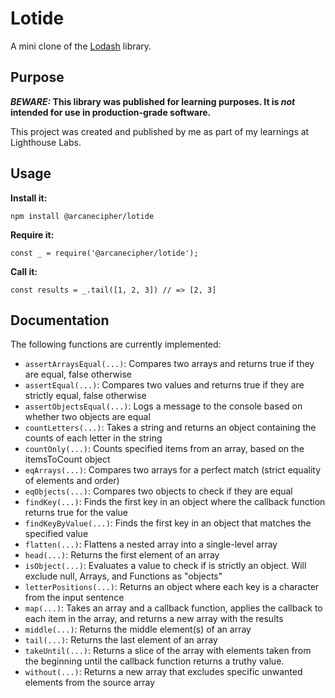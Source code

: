 # Lotide

A mini clone of the [Lodash](https://lodash.com) library.

## Purpose

**_BEWARE:_ This library was published for learning purposes. It is _not_ intended for use in production-grade software.**

This project was created and published by me as part of my learnings at Lighthouse Labs.

## Usage

**Install it:**

`npm install @arcanecipher/lotide`

**Require it:**

`const _ = require('@arcanecipher/lotide');`

**Call it:**

`const results = _.tail([1, 2, 3]) // => [2, 3]`

## Documentation

The following functions are currently implemented:

- `assertArraysEqual(...)`: Compares two arrays and returns true if they are equal, false otherwise
- `assertEqual(...)`: Compares two values and returns true if they are strictly equal, false otherwise
- `assertObjectsEqual(...)`: Logs a message to the console based on whether two objects are equal
- `countLetters(...)`: Takes a string and returns an object containing the counts of each letter in the string
- `countOnly(...)`: Counts specified items from an array, based on the itemsToCount object
- `eqArrays(...)`: Compares two arrays for a perfect match (strict equality of elements and order)
- `eqObjects(...)`: Compares two objects to check if they are equal
- `findKey(...)`: Finds the first key in an object where the callback function returns true for the value
- `findKeyByValue(...)`: Finds the first key in an object that matches the specified value
- `flatten(...)`: Flattens a nested array into a single-level array
- `head(...)`: Returns the first element of an array
- `isObject(...)`: Evaluates a value to check if is strictly an object. Will exclude null, Arrays, and Functions as "objects"
- `letterPositions(...)`: Returns an object where each key is a character from the input sentence
- `map(...)`: Takes an array and a callback function, applies the callback to each item in the array, and returns a new array with the results
- `middle(...)`: Returns the middle element(s) of an array
- `tail(...)`: Returns the last element of an array
- `takeUntil(...)`: Returns a slice of the array with elements taken from the beginning until the callback function returns a truthy value.
- `without(...)`: Returns a new array that excludes specific unwanted elements from the source array
